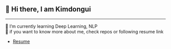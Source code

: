 ## 👋 Hi there, I am Kimdongui
---
📌 I’m currently learning Deep Learning, NLP  
📌 if you want to know more about me, check repos or following resume link
- [Resume](https://sedate-virgo-f36.notion.site/Resume-298a440312504b43927ec46887cedb34)

